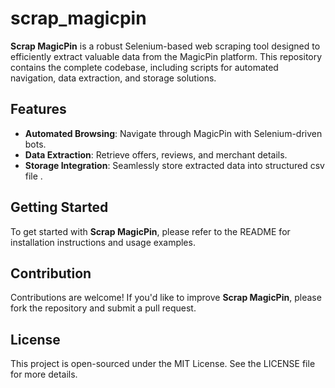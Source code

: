 # scrap_magicpin
**Scrap MagicPin** is a robust Selenium-based web scraping tool designed to efficiently extract valuable data from the MagicPin platform. This repository contains the complete codebase, including scripts for automated navigation, data extraction, and storage solutions.

## Features
- **Automated Browsing**: Navigate through MagicPin with Selenium-driven bots.
- **Data Extraction**: Retrieve offers, reviews, and merchant details.
- **Storage Integration**: Seamlessly store extracted data into structured csv file .

## Getting Started
To get started with **Scrap MagicPin**, please refer to the README for installation instructions and usage examples.

## Contribution
Contributions are welcome! If you'd like to improve **Scrap MagicPin**, please fork the repository and submit a pull request.

## License
This project is open-sourced under the MIT License. See the LICENSE file for more details.
